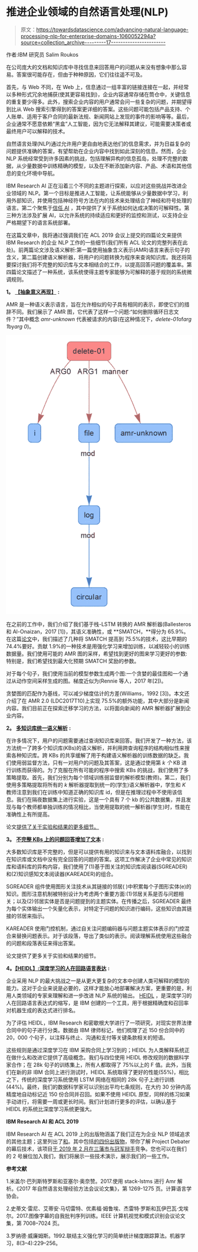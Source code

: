 # 推进企业领域的自然语言处理(NLP)

> 原文：<https://towardsdatascience.com/advancing-natural-language-processing-nlp-for-enterprise-domains-1060052294a?source=collection_archive---------17----------------------->

作者:IBM 研究员 Salim Roukos

在公司庞大的文档和知识库中寻找信息来回答用户的问题从来没有想象中那么容易。答案很可能存在，但由于种种原因，它们往往遥不可及。

首先，与 Web 不同，在 Web 上，信息通过一组丰富的链接连接在一起，并经常以多种形式冗余地捕获(使其更容易找到)，企业内容通常存储在筒仓中，关键信息的重复要少得多。此外，搜索企业内容的用户通常会问一些复杂的问题，并期望得到比从 Web 搜索引擎得到的答案更详细的答案。这些问题可能包括产品支持、个人账单、适用于客户合同的最新法规、新闻网站上发现的事件的影响等等。最后，企业通常不愿意依赖“黑盒”人工智能，因为它无法解释其建议，可能需要决策者或最终用户可以解释的技术。

自然语言处理(NLP)通过允许用户更自由地表达他们的信息需求，并为日益复杂的问题提供准确的答案，有望帮助在企业内容中找到如此深刻的信息。然而，企业 NLP 系统经常受到许多因素的挑战，包括理解异构的信息孤岛，处理不完整的数据，从少量数据中训练精确的模型，以及在不断添加新内容、产品、术语和其他信息的变化环境中导航。

IBM Research AI 正在沿着三个不同的主题进行探索，以应对这些挑战并改进企业领域的 NLP。第一个目标是推进人工智能，让系统能够从少量数据中学习，利用外部知识，并使用包括神经符号方法在内的技术来处理结合了神经和符号处理的语言。第二个聚焦于[信任 AI](https://www.research.ibm.com/artificial-intelligence/trusted-ai/) ，其中提供了关于系统如何达成决策的可解释性。第三种方法涉及扩展 AI，以允许系统的持续适应和更好的监控和测试，以支持企业严格期望下的语言系统部署。

在这篇文章中，我将通过强调我们在 ACL 2019 会议上提交的四篇论文来提供 IBM Research 的企业 NLP 工作的一些细节(我们所有 ACL 论文的完整列表在此处)。前两篇论文涉及语义解析:第一篇使用抽象含义表示(AMR)语言来表示句子的含义，第二篇创建语义解析器，将用户的问题转换为程序来查询知识库。我还将简要探讨我们将不完整的知识库与文本相结合的工作，以提高回答问题的覆盖率。第四篇论文描述了一种系统，该系统使得主题专家能够为可解释的基于规则的系统微调规则。

**1。** [**【抽象意义再现】**](https://www.research.ibm.com/artificial-intelligence/publications/paper/?id=Rewarding-Smatch:-Transition-Based-AMR-Parsing-with-Reinforcement-Learning) **:**

AMR 是一种语义表示语言，旨在允许相似的句子具有相同的表示，即使它们的措辞不同。我们展示了 AMR 图，它代表了这样一个问题:“如何删除循环日志文件？”其中概念 *amr-unknown* 代表被请求的内容(在这种情况下，*delete-01*of*arg 1*by*arg 0*)。

![](img/0d0c8152c3ebcdb490a69c712444cf27.png)

在之前的工作中，我们介绍了我们基于栈-LSTM 转换的 AMR 解析器(Ballesteros 和 Al-Onaizan，2017 [1])，其语义准确性，或 **SMATCH，**得分为 65.9%。在这篇[论文](https://www.research.ibm.com/artificial-intelligence/publications/paper/?id=Rewarding-Smatch:-Transition-Based-AMR-Parsing-with-Reinforcement-Learning)中，我们描述了几种将 SMATCH 提高到 75.5%的技术，这比早期的 74.4%要好。贡献 1.9%的一种技术是用强化学习来增加训练，以减轻较小的训练数据量。我们使用可能的 AMR 图的采样，希望找到更好的图来学习更好的参数:特别是，我们希望找到最大化预期 SMATCH 奖励的参数。

对于每个句子，我们使用当前的模型参数生成两个图:一个贪婪的最佳图和一个通过从动作空间采样生成的图。梯度近似为(Rennie 等人，2017 年[2])。

贪婪图的匹配作为基线，可以减少梯度估计的方差(Williams，1992 [3])。本文还介绍了在 AMR 2.0 (LDC2017T10)上实现 75.5%的额外功能，其中大部分是新闻内容。我们目前正在探索迁移学习的方法，以将面向新闻的 AMR 解析器扩展到企业内容。

**2。** [**多知识库统一语义解析**](https://www.research.ibm.com/artificial-intelligence/publications/paper/?id=Unified-Semantic-Parsing-with-Weak-Supervision) **:**

在许多情况下，用户的问题需要通过查询知识库来回答。我们开发了一种方法，该方法统一了跨多个知识库(KBs)的语义解析，并利用跨查询程序的结构相似性来搜索各种知识库。跨 KBs 的共享缓解了用于构建语义解析器的训练数据的缺乏。我们使用弱监督方法，只有一对用户的问题及其答案，这是通过使用第 *k 个* KB 进行训练而获得的。为了克服在所有可能的程序中搜索 KBs 的挑战，我们使用了多策略提取。首先，我们分别为每个领域训练弱监督的解析模型(教师)。第二，我们使用多策略提取将所有的 *k* 解析器提取到统一的(学生)语义解析器中，学生和 *K* 教师注意到我们在训练中知道正确的知识库 id，但是在推理过程中不使用该信息。我们在隔夜数据集上进行实验，这是一个具有 7 个 kb 的公共数据集，并且发现与每个教师都单独训练的情况相比，当使用提取的统一解析器(学生)时，性能在准确性上有所提高。

论文[提供了关于实验和结果的更多细节。](https://www.research.ibm.com/artificial-intelligence/publications/paper/?id=Unified-Semantic-Parsing-with-Weak-Supervision)

**3。** [**不完整 KBs 上的问题回答增加了文本**](https://www.research.ibm.com/artificial-intelligence/publications/paper/?id=Improving-Question-Answering-over-Incomplete-KBs-with-Knowledge-Aware-Reader) **:**

大多数知识库是不完整的，但是可以提供有用的知识来与文本语料库融合，以找到在知识库或文档中没有完全回答的问题的答案。这项工作解决了企业中常见的知识库和语料库的异构内容，我们使用了(1)基于图关注的知识库阅读器(SGREADER)和(2)知识感知文本阅读器(KAREADER)的组合。

SGREADER 组件使用图形关注技术从其链接的邻居( )中积累每个子图形实体(e)的知识。图形注意机制被特别设计为考虑两个重要方面:(1)邻居关系是否与问题相关；以及(2)邻居实体是否是问题提到的主题实体。在传播之后，SGREADER 最终为每个实体输出一个矢量化表示，对特定于问题的知识进行编码，这些知识由其链接的邻居来指示。

KAREADER 使用门控机制，通过自关注问题编码器与问题主题实体表示的门控混合来替换问题表示。对于该段落，导出了类似的表示。阅读理解系统使用这些融合的问题和段落表征来得出答案。

论文提供了更多关于实验和结果的细节。

**4。**[**【HEIDL】:深度学习的人在回路语言表达**](https://www.research.ibm.com/artificial-intelligence/publications/paper/?id=HEIDL:-Learning-Linguistic-Expressions-with-Deep-Learning-and-Human-in-the-Loop) **:**

企业采用 NLP 的最大挑战之一是从更大更复杂的文本中创建人类可解释的模型的能力。这对于企业来说是必要的，这样才能放心地部署解决方案，更重要的是，利用人类领域的专家来理解和进一步改进 NLP 系统的输出。 [HEIDL](https://www.ibm.com/blogs/research/2019/07/heidl-acl2019/) ，是深度学习的人在回路语言表达式的缩写，是 IBM 创建的一个工具，用于根据精确度和召回率对机器生成的表达式进行排名。

为了评估 HEIDL，IBM Research 和密歇根大学进行了一项研究，对现实世界法律合同中的句子进行分类。数据由 IBM 律师标记，他们梳理了近 150 份合同中的 20，000 个句子，以注释与终止、沟通和支付等关键条款相关的短语。

这些规则是通过深度学习在 IBM 采购合同上学习到的；HEIDL 为人类解释系统正在做什么和改进它提供了高级概念。我们与四位使用 HEIDL 修改规则的数据科学家合作；在 28k 句子的训练集上，所有人都取得了 75%以上的 F 值。此外，当我们在新的非 IBM 合同上进行测试时，HEIDL 系统取得了更好的性能(55%)，相比之下，传统的深度学习系统使用 LSTM 网络在相同的 28k 句子上进行训练(44%)。最终，我们的数据科学家可以识别出平均七条规则，在大约 30 分钟内高精度地自动标记近 150 份合同并召回。如果不使用 HEIDL 原型，同样的练习如果手动进行，将需要一周或更长时间。我们计划进行更多的评估，以确认基于 HEIDL 的系统比深度学习系统更强大。

**IBM Research AI 和 ACL 2019**

IBM Research AI 在 ACL 2019 上的出版物涵盖了我们正在为企业 NLP 领域追求的其他主题；这里列出了[和](https://www.ibm.com/blogs/research/2019/07/ibm-research-ai-acl-2019/)。其中包括[的四份出版物](https://www.ibm.com/blogs/research/2019/07/advancing-computational-argumentation-project-debater/)，带你了解 Project Debater 的幕后技术，该项目[于 2019 年 2 月在三藩市与冠军辩手](https://www.ibm.com/blogs/research/2019/02/ai-debate-recap-think-2019/)竞争。您也可以在我们的 2 号展位加入我们，我们将展示一些技术演示，展示我们的一些工作。

**参考文献**

1.米盖尔·巴列斯特罗斯和亚塞尔·奥奈赞。2017.使用 stack-lstms 进行 Amr 解析。《2017 年自然语言处理经验方法会议论文集》，第 1269-1275 页。计算语言学协会。

2.史蒂文·雷尼、艾蒂安·马切雷特、优素福·姆鲁埃、杰雷特·罗斯和瓦伊巴瓦·戈埃尔。2017.图像字幕的自我批判序列训练。IEEE 计算机视觉和模式识别会议论文集，第 7008–7024 页。

3.罗纳德·威廉姆斯。1992.联结主义强化学习的简单统计梯度跟踪算法。机器学习，8(3–4):229–256。